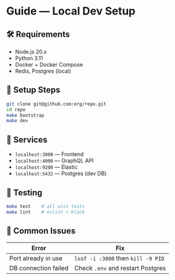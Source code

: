 # Guide — Local Dev Setup

## 🛠 Requirements

* Node.js 20.x
* Python 3.11
* Docker + Docker Compose
* Redis, Postgres (local)

## 🚧 Setup Steps

```bash
git clone git@github.com:org/repo.git
cd repo
make bootstrap
make dev
```

## 🔌 Services

* `localhost:3000` — Frontend
* `localhost:4000` — GraphQL API
* `localhost:9200` — Elastic
* `localhost:5432` — Postgres (dev DB)

## 🧪 Testing

```bash
make test    # all unit tests
make lint    # eslint + black
```

## 🧙 Common Issues

| Error | Fix |
|----|----|
| Port already in use | `lsof -i :3000` then `kill -9 PID` |
| DB connection failed | Check `.env` and restart Postgres |